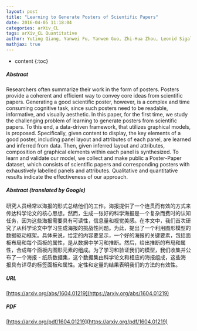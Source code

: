 ```yaml
---
layout: post
title: "Learning to Generate Posters of Scientific Papers"
date: 2016-04-05 11:18:04
categories: arXiv_CL
tags: arXiv_CL Quantitative
author: Yuting Qiang, Yanwei Fu, Yanwen Guo, Zhi-Hua Zhou, Leonid Sigal
mathjax: true
---
```


* content
{:toc}

##### Abstract
Researchers often summarize their work in the form of posters. Posters provide a coherent and efficient way to convey core ideas from scientific papers. Generating a good scientific poster, however, is a complex and time consuming cognitive task, since such posters need to be readable, informative, and visually aesthetic. In this paper, for the first time, we study the challenging problem of learning to generate posters from scientific papers. To this end, a data-driven framework, that utilizes graphical models, is proposed. Specifically, given content to display, the key elements of a good poster, including panel layout and attributes of each panel, are learned and inferred from data. Then, given inferred layout and attributes, composition of graphical elements within each panel is synthesized. To learn and validate our model, we collect and make public a Poster-Paper dataset, which consists of scientific papers and corresponding posters with exhaustively labelled panels and attributes. Qualitative and quantitative results indicate the effectiveness of our approach.

##### Abstract (translated by Google)
研究人员经常以海报的形式总结他们的工作。海报提供了一个连贯而有效的方式来传达科学论文的核心思想。然而，生成一张好的科学海报是一个复杂而费时的认知任务，因为这些海报需要具有可读性，信息量和视觉美感。在本文中，我们首次研究了从科学论文中学习生成海报的挑战性问题。为此，提出了一个利用图形模型的数据驱动框架。具体来说，给定的内容要显示，一个好的海报的关键要素，包括面板布局和每个面板的属性，是从数据中学习和推断。然后，给出推断的布局和属性，合成每个面板内图形元素的组成。为了学习和验证我们的模型，我们收集并公布了一个海报 - 纸质数据集，这个数据集由科学论文和相应的海报组成，这些海报具有详尽的标签面板和属性。定性和定量的结果表明我们的方法的有效性。

##### URL
[https://arxiv.org/abs/1604.01219](https://arxiv.org/abs/1604.01219)

##### PDF
[https://arxiv.org/pdf/1604.01219](https://arxiv.org/pdf/1604.01219)

